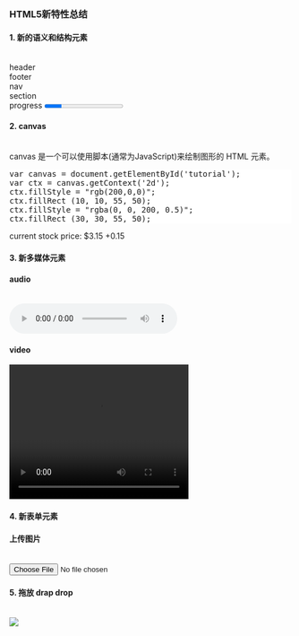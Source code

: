 ### HTML5新特性总结

#### 1. 新的语义和结构元素
<br />
header
<br />
footer 
<br />
nav 
<br />
section
<br />
progress
<progress value="22" max="100"></progress>

#### 2. canvas
<br />
canvas 是一个可以使用脚本(通常为JavaScript)来绘制图形的 HTML 元素。
<br />
<pre style="background: #FFF;">
var canvas = document.getElementById('tutorial');
var ctx = canvas.getContext('2d');
ctx.fillStyle = "rgb(200,0,0)";
ctx.fillRect (10, 10, 55, 50);
ctx.fillStyle = "rgba(0, 0, 200, 0.5)";
ctx.fillRect (30, 30, 55, 50);
</pre>
<canvas id="tutorial" width="150" height="150">
    current stock price: $3.15 +0.15
</canvas>
<script>
var canvas = document.getElementById('tutorial');
var ctx = canvas.getContext('2d');
ctx.fillStyle = "rgb(200,0,0)";
ctx.fillRect (10, 10, 55, 50);
ctx.fillStyle = "rgba(0, 0, 200, 0.5)";
ctx.fillRect (30, 30, 55, 50);
</script>

#### 3. 新多媒体元素
<h4>audio</h4>
<br />
<audio controls>
  <source src="horse.ogg" type="audio/ogg">
  <source src="horse.mp3" type="audio/mpeg">
  您的浏览器不支持 audio 元素。
</audio>
<br />
<h4>video</h4>
<video width="320" height="240" src="https://vdept.bdstatic.com/6e78496367336736566e66534646394e/335936356e6e4879/e5783067134c0650aadf71deb53bed34b29cf77b6b2a347ca0a9a8e2d0119876d3a7941b9f1f6f08315ab255c5a2b994.mp4?auth_key=1583686288-0-0-e1badec1e209d463c715a4c3ad26f7e8" controls>
    您的浏览器不支持 video 标签。
</video>


#### 4. 新表单元素
<h4>上传图片</h4>
<br />
<input type="file" />


#### 5. 拖放 drap drop
<br />
<img draggable="true" src="https://avatars1.githubusercontent.com/u/15780058?s=460&v=4"/>